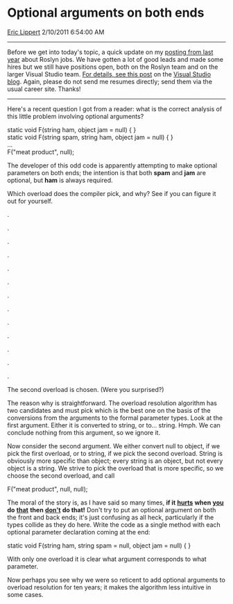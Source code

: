 <div id="page">

# Optional arguments on both ends

[Eric Lippert](https://social.msdn.microsoft.com/profile/Eric%20Lippert) 2/10/2011 6:54:00 AM

-----

<div id="content">

<div class="mine">

Before we get into today's topic, a quick update on my [posting from last year](http://blogs.msdn.com/b/ericlippert/archive/2010/12/16/hiring-for-roslyn.aspx) about Roslyn jobs. We have gotten a lot of good leads and made some hires but we still have positions open, both on the Roslyn team and on the larger Visual Studio team. [For details, see this post](http://blogs.msdn.com/b/visualstudio/archive/2011/02/08/visual-studio-is-hiring.aspx) on the [Visual Studio blog](http://blogs.msdn.com/b/visualstudio/). Again, please do not send me resumes directly; send them via the usual career site. Thanks\!

-----

Here's a recent question I got from a reader: what is the correct analysis of this little problem involving optional arguments?

<span class="code"> </span>

static void F(string ham, object jam = null) { }  
static void F(string spam, string ham, object jam = null) { }  
...  
F("meat product", null);

The developer of this odd code is apparently attempting to make optional parameters on both ends; the intention is that both **spam** and **jam** are optional, but **ham** is always required.

Which overload does the compiler pick, and why? See if you can figure it out for yourself.

.

.

.

.

.

.

.

.

.

.

.

.

.

The second overload is chosen. (Were you surprised?)

The reason why is straightforward. The overload resolution algorithm has two candidates and must pick which is the best one on the basis of the conversions from the arguments to the formal parameter types. Look at the first argument. Either it is converted to string, or to... string. Hmph. We can conclude nothing from this argument, so we ignore it.

Now consider the second argument. We either convert null to object, if we pick the first overload, or to string, if we pick the second overload. String is obviously more specific than object; every string is an object, but not every object is a string. We strive to pick the overload that is more specific, so we choose the second overload, and call

<span class="code"> </span>

F("meat product", null, null);

The moral of the story is, as I have said so many times, **if it** [**hurts**](http://blogs.msdn.com/b/ericlippert/archive/2008/05/09/computers-are-dumb.aspx) **when** [**you**](http://blogs.msdn.com/b/ericlippert/archive/2008/05/07/covariance-and-contravariance-part-twelve-to-infinity-but-not-beyond.aspx) **do** [**that**](http://stackoverflow.com/questions/3656918/variable-that-cant-be-modified/3660051#3660051) **then** [**don't**](http://blogs.msdn.com/b/ericlippert/archive/2009/12/07/query-transformations-are-syntactic.aspx) **do that\!** Don't try to put an optional argument on both the front and back ends; it's just confusing as all heck, particularly if the types collide as they do here. Write the code as a single method with each optional parameter declaration coming at the end:

<span class="code"> </span>

static void F(string ham, string spam = null, object jam = null) { }

With only one overload it is clear what argument corresponds to what parameter.

Now perhaps you see why we were so reticent to add optional arguments to overload resolution for ten years; it makes the algorithm less intuitive in some cases.

 

</div>

</div>

</div>

